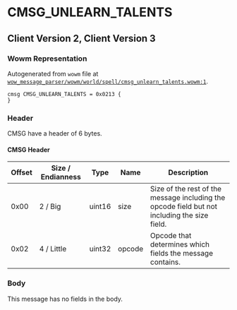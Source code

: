 # CMSG_UNLEARN_TALENTS

## Client Version 2, Client Version 3

### Wowm Representation

Autogenerated from `wowm` file at [`wow_message_parser/wowm/world/spell/cmsg_unlearn_talents.wowm:1`](https://github.com/gtker/wow_messages/tree/main/wow_message_parser/wowm/world/spell/cmsg_unlearn_talents.wowm#L1).
```rust,ignore
cmsg CMSG_UNLEARN_TALENTS = 0x0213 {
}
```
### Header

CMSG have a header of 6 bytes.

#### CMSG Header

| Offset | Size / Endianness | Type   | Name   | Description |
| ------ | ----------------- | ------ | ------ | ----------- |
| 0x00   | 2 / Big           | uint16 | size   | Size of the rest of the message including the opcode field but not including the size field.|
| 0x02   | 4 / Little        | uint32 | opcode | Opcode that determines which fields the message contains.|

### Body

This message has no fields in the body.

